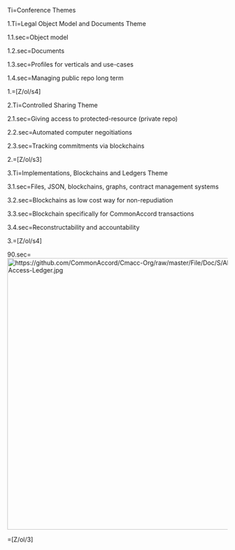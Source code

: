 Ti=Conference Themes

1.Ti=Legal Object Model and Documents Theme

1.1.sec=Object model

1.2.sec=Documents

1.3.sec=Profiles for verticals and use-cases

1.4.sec=Managing public repo long term

1.=[Z/ol/s4]

2.Ti=Controlled Sharing Theme

2.1.sec=Giving access to protected-resource (private repo)

2.2.sec=Automated computer negoitiations

2.3.sec=Tracking commitments via blockchains

2.=[Z/ol/s3]

3.Ti=Implementations, Blockchains and Ledgers Theme

3.1.sec=Files, JSON, blockchains, graphs, contract management systems

3.2.sec=Blockchains as low cost way for non-repudiation

3.3.sec=Blockchain specifically for CommonAccord transactions

3.4.sec=Reconstructability and accountability

3.=[Z/ol/s4]

90.sec=<img src="https://github.com/CommonAccord/Cmacc-Org/raw/master/File/Doc/S/About/Conference/Flyer/Cmacc-Access-Ledger.jpg" alt="https://github.com/CommonAccord/Cmacc-Org/raw/master/File/Doc/S/About/Conference/Flyer/Cmacc-Access-Ledger.jpg" height="620" width="720">

=[Z/ol/3]